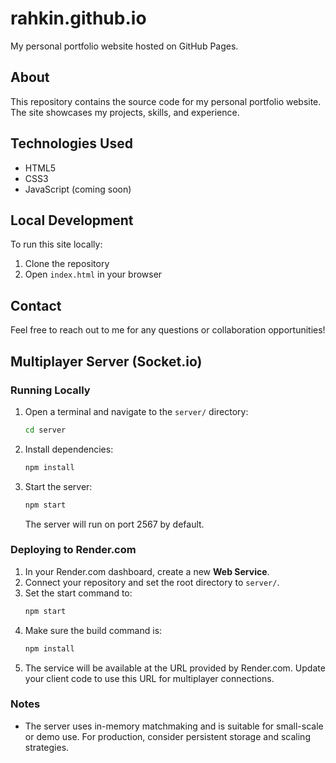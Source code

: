 # rahkin.github.io

My personal portfolio website hosted on GitHub Pages.

## About

This repository contains the source code for my personal portfolio website. The site showcases my projects, skills, and experience.

## Technologies Used

- HTML5
- CSS3
- JavaScript (coming soon)

## Local Development

To run this site locally:

1. Clone the repository
2. Open `index.html` in your browser

## Contact

Feel free to reach out to me for any questions or collaboration opportunities!

## Multiplayer Server (Socket.io)

### Running Locally

1. Open a terminal and navigate to the `server/` directory:
   ```bash
   cd server
   ```
2. Install dependencies:
   ```bash
   npm install
   ```
3. Start the server:
   ```bash
   npm start
   ```
   The server will run on port 2567 by default.

### Deploying to Render.com

1. In your Render.com dashboard, create a new **Web Service**.
2. Connect your repository and set the root directory to `server/`.
3. Set the start command to:
   ```bash
   npm start
   ```
4. Make sure the build command is:
   ```bash
   npm install
   ```
5. The service will be available at the URL provided by Render.com. Update your client code to use this URL for multiplayer connections.

### Notes
- The server uses in-memory matchmaking and is suitable for small-scale or demo use. For production, consider persistent storage and scaling strategies. 